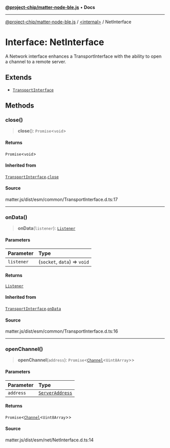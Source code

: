 [**@project-chip/matter-node-ble.js**](../../README.md) • **Docs**

***

[@project-chip/matter-node-ble.js](../../globals.md) / [\<internal\>](../README.md) / NetInterface

# Interface: NetInterface

A Network interface enhances a TransportInterface with the ability to open a channel to a remote server.

## Extends

- [`TransportInterface`](TransportInterface.md)

## Methods

### close()

> **close**(): `Promise`\<`void`\>

#### Returns

`Promise`\<`void`\>

#### Inherited from

[`TransportInterface`](TransportInterface.md).[`close`](TransportInterface.md#close)

#### Source

matter.js/dist/esm/common/TransportInterface.d.ts:17

***

### onData()

> **onData**(`listener`): [`Listener`](Listener.md)

#### Parameters

| Parameter | Type |
| :------ | :------ |
| `listener` | (`socket`, `data`) => `void` |

#### Returns

[`Listener`](Listener.md)

#### Inherited from

[`TransportInterface`](TransportInterface.md).[`onData`](TransportInterface.md#ondata)

#### Source

matter.js/dist/esm/common/TransportInterface.d.ts:16

***

### openChannel()

> **openChannel**(`address`): `Promise`\<[`Channel`](Channel.md)\<`Uint8Array`\>\>

#### Parameters

| Parameter | Type |
| :------ | :------ |
| `address` | [`ServerAddress`](../README.md#serveraddress) |

#### Returns

`Promise`\<[`Channel`](Channel.md)\<`Uint8Array`\>\>

#### Source

matter.js/dist/esm/net/NetInterface.d.ts:14
